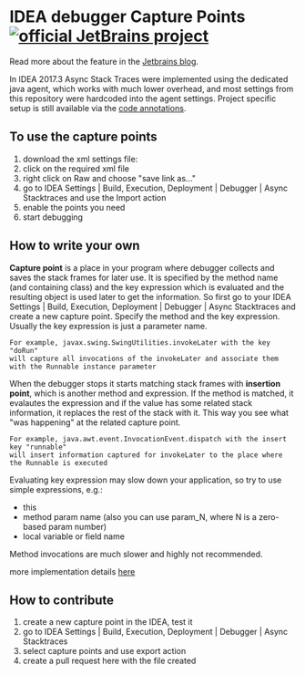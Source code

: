 # IDEA debugger Capture Points [![official JetBrains project](http://jb.gg/badges/official-plastic.svg)](https://confluence.jetbrains.com/display/ALL/JetBrains+on+GitHub)


Read more about the feature in the [Jetbrains blog](https://blog.jetbrains.com/idea/2017/02/intellij-idea-2017-1-eap-extends-debugger-with-async-stacktraces/).

In IDEA 2017.3 Async Stack Traces were implemented using the dedicated java agent, which works with much lower overhead, and most settings from this repository were hardcoded into the agent settings. Project specific setup is still available via the [code annotations]( https://github.com/JetBrains/capture-points/wiki/Annotations-support).

## To use the capture points
 1. download the xml settings file:
  1. click on the required xml file
  2. right click on Raw and choose "save link as..."
 2. go to IDEA Settings | Build, Execution, Deployment | Debugger | Async Stacktraces and use the Import action
 4. enable the points you need
 5. start debugging

## How to write your own
**Capture point** is a place in your program where debugger collects and saves the stack frames for later use.
It is specified by the method name (and containing class) and the key expression which is evaluated and the resulting object is used later to get the information.
So first go to your IDEA Settings | Build, Execution, Deployment | Debugger | Async Stacktraces and create a new capture point.
Specify the method and the key expression. Usually the key expression is just a parameter name.

```
For example, javax.swing.SwingUtilities.invokeLater with the key "doRun"
will capture all invocations of the invokeLater and associate them with the Runnable instance parameter
```

When the debugger stops it starts matching stack frames with **insertion point**, which is another method and expression. If the method is matched, it evalautes the expression and if the value has some related stack information, it replaces the rest of the stack with it. This way you see what "was happening" at the related capture point.

```
For example, java.awt.event.InvocationEvent.dispatch with the insert key "runnable"
will insert information captured for invokeLater to the place where the Runnable is executed
```

Evaluating key expression may slow down your application, so try to use simple expressions, e.g.:
 * this
 * method param name (also you can use param_N, where N is a zero-based param number)
 * local variable or field name
 
Method invocations are much slower and highly not recommended.

more implementation details [here](https://blog.jetbrains.com/idea/2017/02/intellij-idea-2017-1-eap-extends-debugger-with-async-stacktraces/#comment-403133)

## How to contribute
 1. create a new capture point in the IDEA, test it
 3. go to IDEA Settings | Build, Execution, Deployment | Debugger | Async Stacktraces
 4. select capture points and use export action
 5. create a pull request here with the file created
